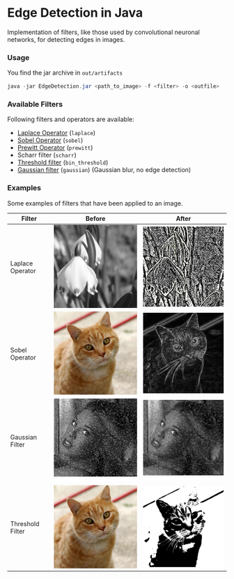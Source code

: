 # Edge Detection in Java #
Implementation of filters, like those used by convolutional neuronal networks, for detecting edges in images. 

### Usage ###
You find the jar archive in `out/artifacts` 
```java
java -jar EdgeDetection.jar <path_to_image> -f <filter> -o <outfile>
```
### Available Filters ###

Following filters and operators are available:

- [Laplace Operator](https://en.wikipedia.org/wiki/Discrete_Laplace_operator#Image_Processing) (`laplace`) 
- [Sobel Operator](https://en.wikipedia.org/wiki/Sobel_operator) (`sobel`)
- [Prewitt Operator](https://en.wikipedia.org/wiki/Prewitt_operator) (`prewitt`)
- Scharr filter (`scharr`)
- [Threshold filter](https://en.wikipedia.org/wiki/Thresholding_(image_processing)) (`bin_threshold`)
- [Gaussian filter](https://en.wikipedia.org/wiki/Gaussian_filter) (`gaussian`) (Gaussian blur, no edge detection)

### Examples ###

Some examples of filters that have been applied to an image.

Filter | Before | After 
--- | --- | ---
Laplace Operator | ![Input image](res/laplace_test.png) | ![Result Laplace Operator](output/laplace_res.png) 
Sobel Operator | ![Input image](res/cat.jpg) | ![Result Sobel Operator](output/cat_sobel.png) 
Gaussian Filter | ![Input image](res/gaussian_test.jpeg) | ![Result Gaussian Filter](output/gaussian_res.png) 
Threshold Filter | ![Input image](res/cat.jpg) | ![Result Threshold Filter](output/cat_threshold.png) 
 
